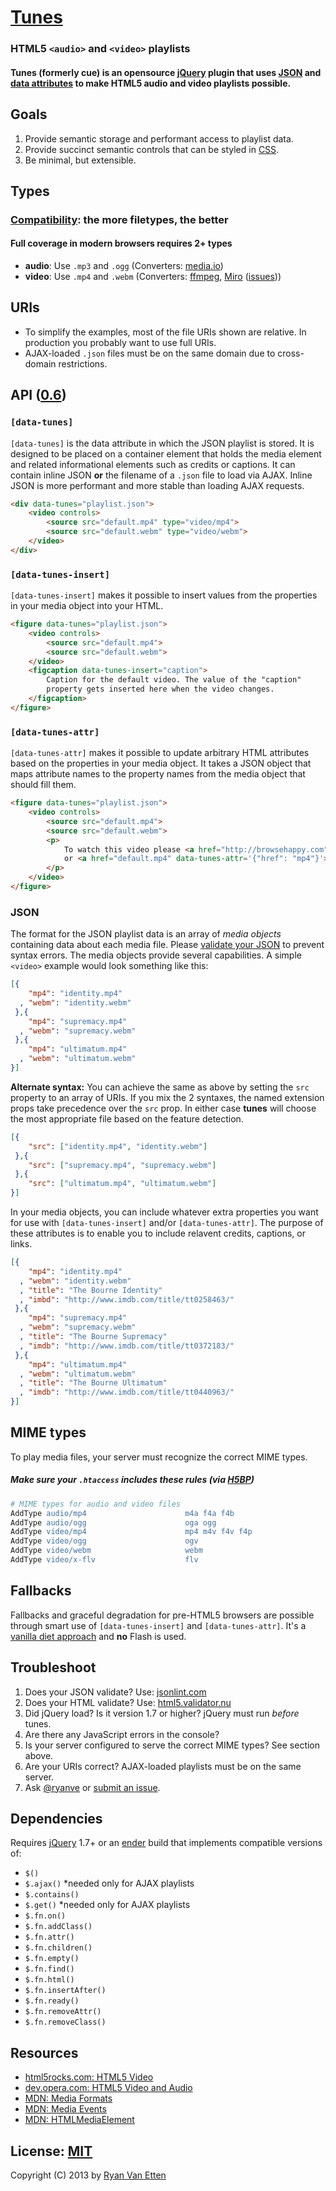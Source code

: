 # [Tunes](../../)
### HTML5 `<audio>` and `<video>` playlists
#### <b>Tunes</b> (formerly <b>cue</b>) is an opensource [jQuery](#dependencies) plugin that uses [JSON](http://en.wikipedia.org/wiki/JSON) and [data attributes](http://dev.opera.com/articles/view/an-introduction-to-datasets/) to make HTML5 audio and video playlists possible.

## Goals

1. Provide semantic storage and performant access to playlist data.
2. Provide succinct semantic controls that can be styled in [CSS](tunes.css).
3. Be minimal, but extensible.

## Types

### [Compatibility](https://developer.mozilla.org/en-US/docs/Media_formats_supported_by_the_audio_and_video_elements#Browser_compatibility): the more filetypes, the better
#### Full coverage in modern browsers requires <b>2+</b> types

- <b>audio</b>: Use `.mp3` and `.ogg`  (Converters: [media.io](http://media.io))
- <b>video</b>: Use `.mp4` and `.webm` (Converters: [ffmpeg](http://ffmpeg.org), [Miro](http://mirovideoconverter.com) ([issues](http://stackoverflow.com/a/13449719/770127)))

## URIs

- To simplify the examples, most of the file URIs shown are relative. In production you probably want to use full URIs.
- AJAX-loaded `.json` files must be on the same domain due to cross-domain restrictions.

## API ([0.6](../../releases))

### `[data-tunes]`

`[data-tunes]` is the data attribute in which the JSON playlist is stored. It is designed to be placed on a container element that holds the media element and related informational elements such as credits or captions. It can contain inline JSON **or** the filename of a `.json` file to load via AJAX. Inline JSON is more performant and more stable than loading AJAX requests. 

```html
<div data-tunes="playlist.json">
    <video controls>
        <source src="default.mp4" type="video/mp4">
        <source src="default.webm" type="video/webm">
    </video>
</div>
```

### `[data-tunes-insert]`

`[data-tunes-insert]` makes it possible to insert values from the properties in your media object into your HTML.

```html
<figure data-tunes="playlist.json">
    <video controls>
        <source src="default.mp4">
        <source src="default.webm">
    </video>
    <figcaption data-tunes-insert="caption">
        Caption for the default video. The value of the "caption"
        property gets inserted here when the video changes.
    </figcaption>
</figure>
```

### `[data-tunes-attr]`

`[data-tunes-attr]` makes it possible to update arbitrary HTML attributes based on the properties in your media object. It takes a JSON object that maps attribute names to the property names from the media object that should fill them.

```html
<figure data-tunes="playlist.json">
    <video controls>
        <source src="default.mp4">
        <source src="default.webm">
        <p>
            To watch this video please <a href="http://browsehappy.com">updgrade your browser</a>
            or <a href="default.mp4" data-tunes-attr='{"href": "mp4"}'>download the .mp4</a>
        </p>
    </video>
</figure>
```

### JSON

The format for the JSON playlist data is an array of <em>media objects</em> containing data about each media file. Please [validate your JSON](http://jsonlint.com) to prevent syntax errors. The media objects provide several capabilities. A simple `<video>` example would look something like this:

```json
[{
    "mp4": "identity.mp4"
  , "webm": "identity.webm"
 },{
    "mp4": "supremacy.mp4"
  , "webm": "supremacy.webm"
 },{
    "mp4": "ultimatum.mp4"
  , "webm": "ultimatum.webm"
}]
```

**Alternate syntax:** You can achieve the same as above by setting the `src` property to an array of URIs. If you mix the 2 syntaxes, the named extension props take precedence over the `src` prop. In either case **tunes** will choose the most appropriate file based on the feature detection.

```json
[{
    "src": ["identity.mp4", "identity.webm"]
 },{
    "src": ["supremacy.mp4", "supremacy.webm"]
 },{
    "src": ["ultimatum.mp4", "ultimatum.webm"]
}]
```

In your media objects, you can include whatever extra properties you want for use with `[data-tunes-insert]` and/or `[data-tunes-attr]`. The purpose of these attributes is to enable you to include relavent credits, captions, or links.

```json
[{
    "mp4": "identity.mp4"
  , "webm": "identity.webm"
  , "title": "The Bourne Identity"
  , "imbd": "http://www.imdb.com/title/tt0258463/"
 },{
    "mp4": "supremacy.mp4"
  , "webm": "supremacy.webm"
  , "title": "The Bourne Supremacy"
  , "imdb": "http://www.imdb.com/title/tt0372183/"
 },{
    "mp4": "ultimatum.mp4"
  , "webm": "ultimatum.webm"
  , "title": "The Bourne Ultimatum"
  , "imdb": "http://www.imdb.com/title/tt0440963/"
}]
```

## MIME types

To play media files, your server must recognize the correct MIME types. 

##### Make sure your `.htaccess` includes these rules (via [H5BP](https://github.com/h5bp/html5-boilerplate/blob/master/.htaccess))

```apache
# MIME types for audio and video files
AddType audio/mp4                      m4a f4a f4b
AddType audio/ogg                      oga ogg
AddType video/mp4                      mp4 m4v f4v f4p
AddType video/ogg                      ogv
AddType video/webm                     webm
AddType video/x-flv                    flv
```

## Fallbacks

Fallbacks and graceful degradation for pre-HTML5 browsers are possible through smart use of `[data-tunes-insert]` and `[data-tunes-attr]`. It's a [vanilla diet approach](http://coding.smashingmagazine.com/2012/11/13/the-vanilla-web-diet/) and <b>no</b> Flash is used.

## Troubleshoot

1. Does your JSON validate? Use: [jsonlint.com](http://jsonlint.com)
2. Does your HTML validate? Use: [html5.validator.nu](http://html5.validator.nu)
3. Did jQuery load? Is it version 1.7 or higher? jQuery must run *before* tunes.
4. Are there any JavaScript errors in the console?
5. Is your server configured to serve the correct MIME types? See section above.
6. Are your URIs correct? AJAX-loaded playlists must be on the same server.
7. Ask [@ryanve](http://twitter.com/ryanve) or [submit an issue](../../issues).

## Dependencies

Requires [jQuery](http://jquery.com/) 1.7+ or an [ender](http://ender.jit.su/) build that implements compatible versions of:

- `$()`
- `$.ajax()` *needed only for AJAX playlists
- `$.contains()`
- `$.get()`  *needed only for AJAX playlists
- `$.fn.on()`
- `$.fn.addClass()`
- `$.fn.attr()`
- `$.fn.children()`
- `$.fn.empty()`
- `$.fn.find()`
- `$.fn.html()`
- `$.fn.insertAfter()`
- `$.fn.ready()`
- `$.fn.removeAttr()`
- `$.fn.removeClass()`

## Resources

- [html5rocks.com: HTML5 Video](http://www.html5rocks.com/en/tutorials/video/basics/)
- [dev.opera.com: HTML5 Video and Audio](http://dev.opera.com/articles/view/everything-you-need-to-know-about-html5-video-and-audio/)
- [MDN: Media Formats](https://developer.mozilla.org/en-US/docs/Media_formats_supported_by_the_audio_and_video_elements#Browser_compatibility)
- [MDN: Media Events](https://developer.mozilla.org/en-US/docs/DOM/Media_events)
- [MDN: HTMLMediaElement](https://developer.mozilla.org/en-US/docs/DOM/HTMLMediaElement)

## License: [MIT](http://opensource.org/licenses/MIT)

Copyright (C) 2013 by [Ryan Van Etten](https://github.com/ryanve)